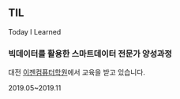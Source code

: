 ## TIL

Today I Learned

### 빅데이터를 활용한 스마트데이터 전문가 양성과정

대전 [이젠컴퓨터학원](http::dj.ezenac.co.kr/)에서 교육을 받고 있습니다.

2019.05~2019.11
